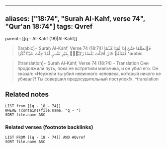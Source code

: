 
---
aliases: ["18:74", "Surah Al-Kahf, verse 74", "Qur'an 18:74"]
tags: Qvref
---

parent:: [[q - Al-Kahf (18)|Al-Kahf]]

> [!arabic]+ Surah Al-Kahf, Verse 74 (18:74)
> <span class="quran-arabic">فَٱنطَلَقَا حَتَّىٰٓ إِذَا لَقِيَا غُلَـٰمًا فَقَتَلَهُۥ قَالَ أَقَتَلْتَ نَفْسًا زَكِيَّةًۢ بِغَيْرِ نَفْسٍ لَّقَدْ جِئْتَ شَيْـًٔا نُّكْرًا</span>
^arabic

> [!translation]+ Surah Al-Kahf, Verse 74 (18:74) - Translation
> Они продолжили путь, пока не встретили мальчика, и он убил его. Он сказал: «Неужели ты убил невинного человека, который никого не убивал?! Ты совершил предосудительный поступок!».
^translation



## Related notes
```dataview
LIST from [[q - 18 - 74]]
WHERE !contains(file.name, "q - ")
SORT file.name ASC
```

### Related verses (footnote backlinks)
```dataview
LIST FROM [[q - 18 - 74]] AND #Qvref
SORT file.name ASC
```

